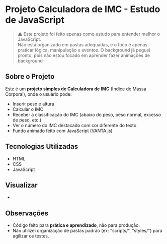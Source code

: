 # Projeto Calculadora de IMC - Estudo de JavaScript

> ⚠️ Este projeto foi feito apenas como estudo para entender melhor o JavaScript.  
> Não está organizado em pastas adequadas, e o foco é apenas praticar lógica, manipulação e eventos.
> O background já peguei pronto, pois não estou focado em aprender fazer animações de background

## Sobre o Projeto

Este é um **projeto simples de Calculadora de IMC** (Índice de Massa Corporal), onde o usuário pode:

- Inserir peso e altura
- Calcular o IMC
- Receber a classificação do IMC (abaixo do peso, peso normal, excesso de peso, etc.)
- Ver o número do IMC destacado com cor diferente do texto
- Fundo animado feito com JavaScript (VANTA.js)

## Tecnologias Utilizadas

- HTML
- CSS
- JavaScript

## Visualizar

- 

## Observações

- Código feito para **prática e aprendizado**, não para produção.  
- Não utilizei organização de pastas padrão (ex: "scripts/", "styles/") para agilizar os testes.  

